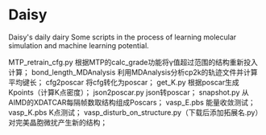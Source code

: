 # Daisy
Daisy's daily dairy
Some scripts in the process of learning molecular simulation and machine learning potential.

MTP_retrain_cfg.py 根据MTP的calc_grade功能将γ值超过范围的结构重新投入计算；
bond_length_MDAnalysis 利用MDAnalysis分析cp2k的轨迹文件并计算平均键长；
cfg2poscar 将cfg转化为poscar；
get_K.py 根据poscar生成Kpoints（计算K点密度）；
json2poscar.py json转poscar；
snapshot.py 从AIMD的XDATCAR每隔帧数取结构组成Poscars；
vasp_E.pbs 能量收敛测试；
vasp_K.pbs K点测试；
vasp_disturb_on_structure.py（下载后添加拓展名.py） 对完美晶胞微扰产生新的结构；
